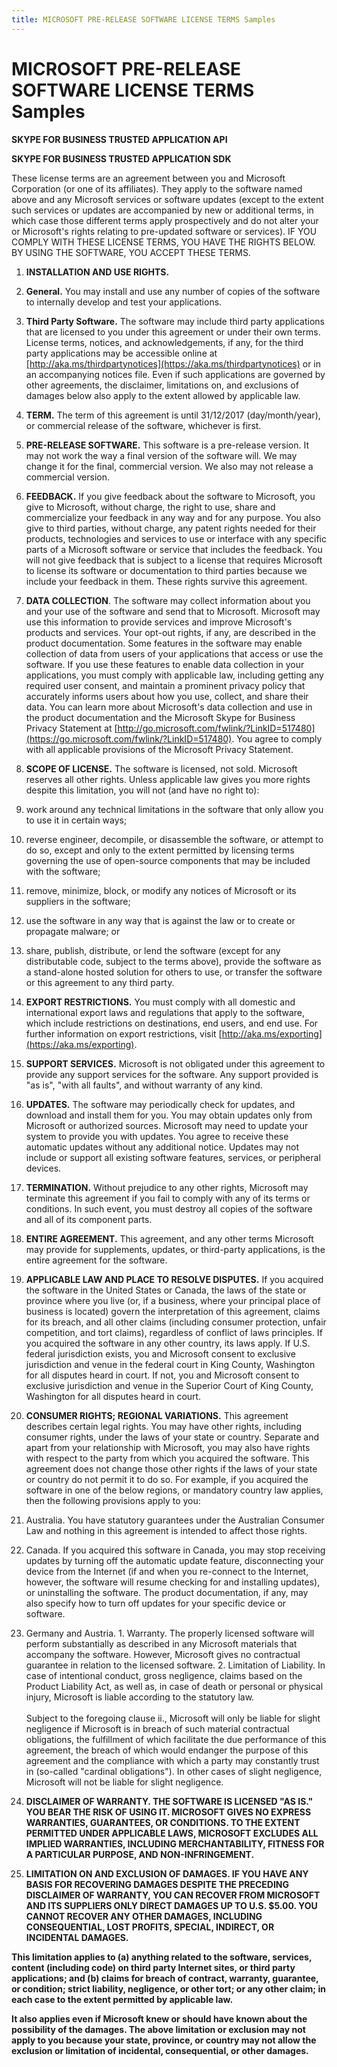 ```yaml
---
title: MICROSOFT PRE-RELEASE SOFTWARE LICENSE TERMS Samples
---
```

# MICROSOFT PRE-RELEASE SOFTWARE LICENSE TERMS Samples

**SKYPE FOR BUSINESS TRUSTED APPLICATION API**

**SKYPE FOR BUSINESS TRUSTED APPLICATION SDK**

These license terms are an agreement between you and Microsoft Corporation (or one of its affiliates). They apply to the software named above and any Microsoft services or software updates (except to the extent such services or updates are accompanied by new or additional terms, in which case those different terms apply prospectively and do not alter your or Microsoft&#39;s rights relating to pre-updated software or services). IF YOU COMPLY WITH THESE LICENSE TERMS, YOU HAVE THE RIGHTS BELOW.  BY USING THE SOFTWARE, YOU ACCEPT THESE TERMS.

1. **INSTALLATION AND USE RIGHTS.**
  1. **General.** You may install and use any number of copies of the software to internally develop and test your applications.
  2. **Third Party Software.** The software may include third party applications that are licensed to you under this agreement or under their own terms. License terms, notices, and acknowledgements, if any, for the third party applications may be accessible online at [http://aka.ms/thirdpartynotices](https://aka.ms/thirdpartynotices) or in an accompanying notices file. Even if such applications are governed by other agreements, the disclaimer, limitations on, and exclusions of damages below also apply to the extent allowed by applicable law.
2. **TERM.** The term of this agreement is until 31/12/2017 (day/month/year), or commercial release of the software, whichever is first.
3. **PRE-RELEASE SOFTWARE.** This software is a pre-release version. It may not work the way a final version of the software will. We may change it for the final, commercial version. We also may not release a commercial version.
4. **FEEDBACK.** If you give feedback about the software to Microsoft, you give to Microsoft, without charge, the right to use, share and commercialize your feedback in any way and for any purpose. You also give to third parties, without charge, any patent rights needed for their products, technologies and services to use or interface with any specific parts of a Microsoft software or service that includes the feedback. You will not give feedback that is subject to a license that requires Microsoft to license its software or documentation to third parties because we include your feedback in them. These rights survive this agreement.
5. **DATA COLLECTION**. The software may collect information about you and your use of the software and send that to Microsoft. Microsoft may use this information to provide services and improve Microsoft&#39;s products and services. Your opt-out rights, if any, are described in the product documentation. Some features in the software may enable collection of data from users of your applications that access or use the software. If you use these features to enable data collection in your applications, you must comply with applicable law, including getting any required user consent, and maintain a prominent privacy policy that accurately informs users about how you use, collect, and share their data. You can learn more about Microsoft&#39;s data collection and use in the product documentation and the Microsoft Skype for Business Privacy Statement at [http://go.microsoft.com/fwlink/?LinkID=517480](https://go.microsoft.com/fwlink/?LinkID=517480). You agree to comply with all applicable provisions of the Microsoft Privacy Statement.
6. **SCOPE OF LICENSE.** The software is licensed, not sold. Microsoft reserves all other rights. Unless applicable law gives you more rights despite this limitation, you will not (and have no right to):
  1. work around any technical limitations in the software that only allow you to use it in certain ways;
  2. reverse engineer, decompile, or disassemble the software, or attempt to do so, except and only to the extent permitted by licensing terms governing the use of open-source components that may be included with the software;
  3. remove, minimize, block, or modify any notices of Microsoft or its suppliers in the software;
  4. use the software in any way that is against the law or to create or propagate malware; or
  5. share, publish, distribute, or lend the software (except for any distributable code, subject to the terms above), provide the software as a stand-alone hosted solution for others to use, or transfer the software or this agreement to any third party.
7. **EXPORT RESTRICTIONS.** You must comply with all domestic and international export laws and regulations that apply to the software, which include restrictions on destinations, end users, and end use. For further information on export restrictions, visit [http://aka.ms/exporting](https://aka.ms/exporting).
8. **SUPPORT SERVICES.** Microsoft is not obligated under this agreement to provide any support services for the software. Any support provided is &quot;as is&quot;, &quot;with all faults&quot;, and without warranty of any kind.
9. **UPDATES.** The software may periodically check for updates, and download and install them for you. You may obtain updates only from Microsoft or authorized sources. Microsoft may need to update your system to provide you with updates. You agree to receive these automatic updates without any additional notice. Updates may not include or support all existing software features, services, or peripheral devices.
10. **TERMINATION.** Without prejudice to any other rights, Microsoft may terminate this agreement if you fail to comply with any of its terms or conditions. In such event, you must destroy all copies of the software and all of its component parts.
11. **ENTIRE AGREEMENT.** This agreement, and any other terms Microsoft may provide for supplements, updates, or third-party applications, is the entire agreement for the software.
12. **APPLICABLE LAW AND PLACE TO RESOLVE DISPUTES.** If you acquired the software in the United States or Canada, the laws of the state or province where you live (or, if a business, where your principal place of business is located) govern the interpretation of this agreement, claims for its breach, and all other claims (including consumer protection, unfair competition, and tort claims), regardless of conflict of laws principles. If you acquired the software in any other country, its laws apply. If U.S. federal jurisdiction exists, you and Microsoft consent to exclusive jurisdiction and venue in the federal court in King County, Washington for all disputes heard in court. If not, you and Microsoft consent to exclusive jurisdiction and venue in the Superior Court of King County, Washington for all disputes heard in court.
13. **CONSUMER RIGHTS; REGIONAL VARIATIONS.** This agreement describes certain legal rights. You may have other rights, including consumer rights, under the laws of your state or country. Separate and apart from your relationship with Microsoft, you may also have rights with respect to the party from which you acquired the software. This agreement does not change those other rights if the laws of your state or country do not permit it to do so. For example, if you acquired the software in one of the below regions, or mandatory country law applies, then the following provisions apply to you:
  1. Australia. You have statutory guarantees under the Australian Consumer Law and nothing in this agreement is intended to affect those rights.
  2. Canada. If you acquired this software in Canada, you may stop receiving updates by turning off the automatic update feature, disconnecting your device from the Internet (if and when you re-connect to the Internet, however, the software will resume checking for and installing updates), or uninstalling the software. The product documentation, if any, may also specify how to turn off updates for your specific device or software.
  3. Germany and Austria.
    1. Warranty. The properly licensed software will perform substantially as described in any Microsoft materials that accompany the software. However, Microsoft gives no contractual guarantee in relation to the licensed software.
    2. Limitation of Liability. In case of intentional conduct, gross negligence, claims based on the Product Liability Act, as well as, in case of death or personal or physical injury, Microsoft is liable according to the statutory law.<br/><br/>Subject to the foregoing clause ii., Microsoft will only be liable for slight negligence if Microsoft is in breach of such material contractual obligations, the fulfillment of which facilitate the due performance of this agreement, the breach of which would endanger the purpose of this agreement and the compliance with which a party may constantly trust in (so-called &quot;cardinal obligations&quot;). In other cases of slight negligence, Microsoft will not be liable for slight negligence.

14. **DISCLAIMER OF WARRANTY. THE SOFTWARE IS LICENSED &quot;AS IS.&quot; YOU BEAR THE RISK OF USING IT. MICROSOFT GIVES NO EXPRESS WARRANTIES, GUARANTEES, OR CONDITIONS. TO THE EXTENT PERMITTED UNDER APPLICABLE LAWS, MICROSOFT EXCLUDES ALL IMPLIED WARRANTIES, INCLUDING MERCHANTABILITY, FITNESS FOR A PARTICULAR PURPOSE, AND NON-INFRINGEMENT.**
15. **LIMITATION ON AND EXCLUSION OF DAMAGES. IF YOU HAVE ANY BASIS FOR RECOVERING DAMAGES DESPITE THE PRECEDING DISCLAIMER OF WARRANTY, YOU CAN RECOVER FROM MICROSOFT AND ITS SUPPLIERS ONLY DIRECT DAMAGES UP TO U.S. $5.00. YOU CANNOT RECOVER ANY OTHER DAMAGES, INCLUDING CONSEQUENTIAL, LOST PROFITS, SPECIAL, INDIRECT, OR INCIDENTAL DAMAGES.**

**This limitation applies to (a) anything related to the software, services, content (including code) on third party Internet sites, or third party applications; and (b) claims for breach of contract, warranty, guarantee, or condition; strict liability, negligence, or other tort; or any other claim; in each case to the extent permitted by applicable law.**

**It also applies even if Microsoft knew or should have known about the possibility of the damages. The above limitation or exclusion may not apply to you because your state, province, or country may not allow the exclusion or limitation of incidental, consequential, or other damages.**
